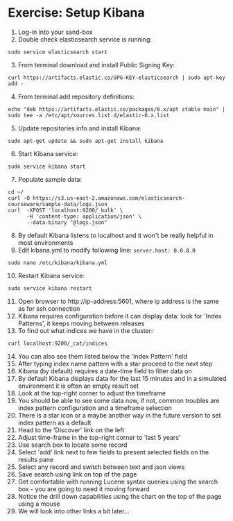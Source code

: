 # Exercise: Setup Kibana #

1. Log-in into your sand-box
2. Double check elasticsearch service is running:
```
sudo service elasticsearch start
```
3. From terminal download and install Public Signing Key:
```
curl https://artifacts.elastic.co/GPG-KEY-elasticsearch | sudo apt-key add -
```
4. From terminal add repository definitions:
```
echo "deb https://artifacts.elastic.co/packages/6.x/apt stable main" | sudo tee -a /etc/apt/sources.list.d/elastic-6.x.list
```
5. Update repositories info and install Kibana:
```
sudo apt-get update && sudo apt-get install kibana
```
6. Start Kibana service:
```
sudo service kibana start
```
7. Populate sample data:
```
cd ~/
curl -O https://s3.us-east-2.amazonaws.com/elasticsearch-courseware/sample-data/logs.json
curl  -XPOST 'localhost:9200/_bulk' \
      -H 'content-type: application/json' \
      --data-binary "@logs.json"
```
8. By default Kibana listens to localhost and it won't be really helpful in most environments
9. Edit kibana.yml to modify following line: ```server.host: 0.0.0.0```
```
sudo nano /etc/kibana/kibana.yml
```
10. Restart Kibana service:
```
sudo service kibana restart
```
11. Open browser to http://ip-address:5601, where ip address is the same as for ssh connection
12. Kibana requires configuration before it can display data: look for 'Index Patterns', it keeps moving between releases
13. To find out what indices we have in the cluster:
```
curl localhost:9200/_cat/indices
```
14. You can also see them listed below the 'Index Pattern' field
15. After typing index name pattern with a star proceed to the next step
16. Kibana (by default) requires a date-time field to filter data on
17. By default Kibana displays data for the last 15 minutes and in a simulated environment it is often an empty result set
18. Look at the top-right corner to adjust the timeframe
19. You should be able to see some data now, if not, common troubles are index pattern configuration and a timeframe selection
20. There is a star icon or a maybe another way in the future version to set index pattern as a default
21. Head to the 'Discover' link on the left
22. Adjust time-frame in the top-right corner to 'last 5 years'
23. Use search box to locate some record
24. Select 'add' link next to few fields to present selected fields on the results pane
25. Select any record and switch between text and json views
26. Save search using link on top of the page
27. Get comfortable with running Lucene syntax queries using the search box - you are going to need it moving forward
28. Notice the drill down capabilities using the chart on the top of the page using a mouse
29. We will look into other links a bit later...